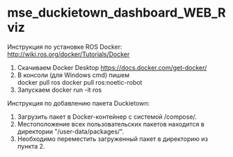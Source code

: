 # mse_duckietown_dashboard_WEB_Rviz

Инструкция по установке ROS Docker:
http://wiki.ros.org/docker/Tutorials/Docker
1.	Скачиваем Docker Desktop https://docs.docker.com/get-docker/
2.	В консоли (для Windows cmd) пишем  
docker pull ros
docker pull ros:noetic-robot
3.	Запускаем 
docker run -it ros

Инструкция по добавлению пакета Duckietown:
1. Загрузить пакет в Docker-контейнер с системой /compose/.
2. Местоположение всех пользовательских пакетов находится в директории "/user-data/packages/".
3. Необходимо переместить загруженный пакет в директорию из пункта 2.
